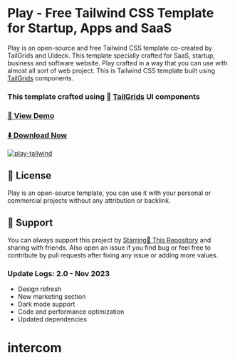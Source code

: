 # Play - Free Tailwind CSS Template for Startup, Apps and SaaS

Play is an open-source and free Tailwind CSS template co-created by TailGrids and UIdeck. This template specially crafted for SaaS, startup, business and software website.
Play crafted in a way that you can use with almost all sort of web project. This is Tailwind CSS template built using [TailGrids](https://tailgrids.com/) components.

### This template crafted using 🥞 [TailGrids](https://tailgrids.com/) UI components

### [🚀 View Demo](https://play-tailwind.tailgrids.com/)

### [⬇️ Download Now](https://links.tailgrids.com/play-download)

[![play-tailwind](https://cdn.tailgrids.com/play-tailwind.jpg)](https://play-tailwind.tailgrids.com/)

## 📃 License

Play is an open-source template, you can use it with your personal or commercial projects without any attribution or backlink.

## 💙 Support

You can always support this project by [Starring🌟 This Repository](https://github.com/tailgrids/play-tailwind)
and sharing with friends. Also open an issue if you find bug or feel free to contribute by pull requests after fixing any issue or adding more values.

### Update Logs: 2.0 - Nov 2023
- Design refresh
- New marketing section
- Dark mode support
- Code and performance optimization
- Updated dependencies
# intercom
